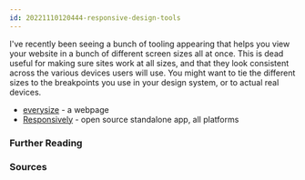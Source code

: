 ```yaml
---
id: 20221110120444-responsive-design-tools
---
```


I've recently been seeing a bunch of tooling appearing that helps you view your website in a bunch of different screen sizes all at once. This is dead useful for making sure sites work at all sizes, and that they look consistent across the various devices users will use. You might want to tie the different sizes to the breakpoints you use in your design system, or to actual real devices. 

- [everysize](https://everysize-app.kibalabs.com/) - a webpage
- [Responsively](https://responsively.app/) - open source standalone app, all platforms



### Further Reading

### Sources